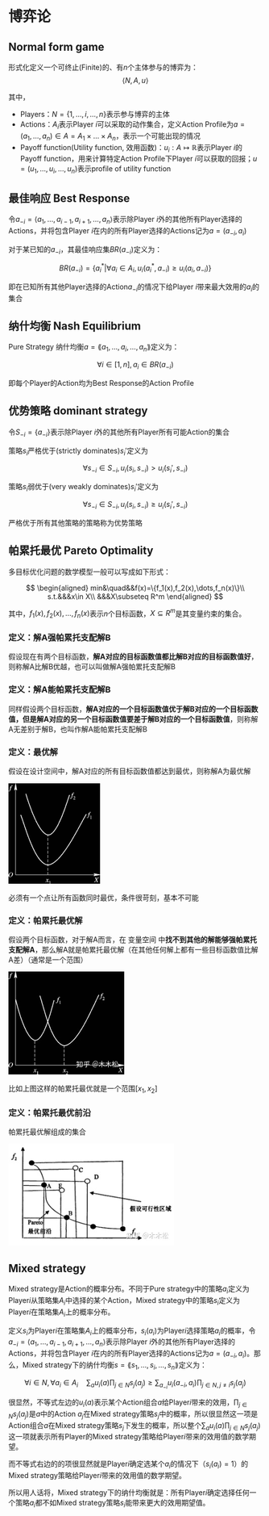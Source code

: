 # 博弈论

## Normal form game

形式化定义一个可终止(Finite)的、有$n$个主体参与的博弈为：
$$\langle N, A, u\rangle$$

其中，
* Players：$N= \left\{1,\dots,i,\dots,n \right\}$表示参与博弈的主体
* Actions：$A_i$表示Player $i$可以采取的动作集合，定义Action Profile为$a=(a_1,\dots,a_n)\in A=A_1\times \dots \times A_n$，表示一个可能出现的情况
* Payoff function(Utility function, 效用函数)：$u_i:A\mapsto\mathbb R$表示Player $i$的Payoff function，用来计算特定Action Profile下Player $i$可以获取的回报；$u=(u_1,\dots,u_i,\dots,u_n)$表示profile of utility function

## 最佳响应 Best Response

令$a_{-i}=\langle a_1,\dots,a_{i-1},a_{i+1},\dots,a_n\rangle$表示除Player $i$外的其他所有Player选择的Actions，并将包含Player $i$在内的所有Player选择的Actions记为$a=(a_{-i},a_i)$

对于某已知的$a_{-i}$，其最佳响应集$BR(a_{-i})$定义为：

$$BR(a_{-i})=\{a_i^*|\forall a_i\in A_i, u_i(a_i^*,a_{-i})\geq u_i(a_i,a_{-i})\}$$

即在已知所有其他Player选择的Action$a_{-i}$的情况下给Player $i$带来最大效用的$a_i$的集合

## 纳什均衡 Nash Equilibrium

Pure Strategy 纳什均衡$a=\lang a_1,\dots,a_i,\dots,a_n\rang$定义为：

$$\forall i\in[1,n],a_i\in BR(a_{-i})$$

即每个Player的Action均为Best Response的Action Profile

## 优势策略 dominant strategy

令$S_{-i}=\{a_{-i}\}$表示除Player $i$外的其他所有Player所有可能Action的集合

策略$s_i$严格优于(strictly dominates)$s_i'$定义为

$$\forall s_{-i}\in S_{-i},u_i(s_i,s_{-i})>u_i(s_i',s_{-i})$$

策略$s_i$弱优于(very weakly dominates)$s_i'$定义为

$$\forall s_{-i}\in S_{-i},u_i(s_i,s_{-i})\geq u_i(s_i',s_{-i})$$

严格优于所有其他策略的策略称为优势策略

## 帕累托最优 Pareto Optimality

多目标优化问题的数学模型一般可以写成如下形式：

$$
\begin{aligned}
    min&\quad&&f(x)=\{f_1(x),f_2(x),\dots,f_n(x)\}\\
    s.t.&&&x\in X\\
    &&&X\subseteq R^m
\end{aligned}
$$

其中，$f_1(x),f_2(x),\dots,f_n(x)$表示$n$个目标函数，$X\subseteq R^m$是其变量约束的集合。

### 定义：解A强帕累托支配解B

假设现在有两个目标函数，**解A对应的目标函数值都比解B对应的目标函数值好**，则称解A比解B优越，也可以叫做解A强帕累托支配解B

### 定义：解A能帕累托支配解B

同样假设两个目标函数，**解A对应的一个目标函数值优于解B对应的一个目标函数值，但是解A对应的另一个目标函数值要差于解B对应的一个目标函数值**，则称解A无差别于解B，也叫作解A能帕累托支配解B

### 定义：最优解

假设在设计空间中，解A对应的所有目标函数值都达到最优，则称解A为最优解

![](../i/v2-c360b04f4b27f695205fa665ce3eefdd_1440w.png)

必须有一个点让所有函数同时最优，条件很苛刻，基本不可能

### 定义：帕累托最优解

假设两个目标函数，对于解A而言，在 变量空间 中**找不到其他的解能够强帕累托支配解A**，那么解A就是帕累托最优解（在其他任何解上都有一些目标函数值比解A差）（通常是一个范围）

![](../i/v2-c382e9c5cb731635191c8c18927f0da2_1440w.jpg)

比如上图这样的帕累托最优就是一个范围$[x_1,x_2]$

### 定义：帕累托最优前沿

帕累托最优解组成的集合

![](../i/v2-450e1a916081a206ab18fd2073708d3a_hd.jpg)

## Mixed strategy

Mixed strategy是Action的概率分布。不同于Pure strategy中的策略$a_i$定义为Player$i$从策略集$A_i$中选择的某个Action，Mixed strategy中的策略$s_i$定义为Player$i$在策略集$A_i$上的概率分布。

定义$s_i$为Player$i$在策略集$A_i$上的概率分布，$s_i(a_i)$为Player$i$选择策略$a_i$的概率，令$a_{-i}=\langle a_1,\dots,a_{i-1},a_{i+1},\dots,a_n\rangle$表示除Player $i$外的其他所有Player选择的Actions，并将包含Player $i$在内的所有Player选择的Actions记为$a=(a_{-i},a_i)$。那么，Mixed strategy下的纳什均衡$s=\lang s_1,\dots,s_i,\dots,s_n\rang$定义为：

$$
\forall i\in N,\forall a_i\in A_i\quad\sum_{a}u_i(a)\prod_{j\in N}s_j(a_j)\geq \sum_{a_{-i}}u_i(a_{-i},a_i)\prod_{j\in N,j\not=i}s_j(a_j)
$$

很显然，不等式左边的$u_i(a)$表示某个Action组合$a$给Player$i$带来的效用，$\prod_{j\in N}s_j(a_j)$是$a$中的Action $a_j$在Mixed strategy策略$s_j$中的概率，所以很显然这一项是Action组合$a$在Mixed strategy策略$s_j$下发生的概率，所以整个$\sum_{a}u_i(a)\prod_{j\in N}s_j(a_j)$这一项就表示所有Player的Mixed strategy策略给Player$i$带来的效用值的数学期望。

而不等式右边的的项很显然就是Player$i$确定选某个$a_i$的情况下（$s_i(a_i)=1$）的Mixed strategy策略给Player$i$带来的效用值的数学期望。

所以用人话将，Mixed strategy下的纳什均衡就是：所有Player$i$确定选择任何一个策略$a_i$都不如Mixed strategy策略$s_i$能带来更大的效用期望值。